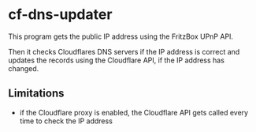 # cf-dns-updater

This program gets the public IP address using the FritzBox UPnP API.

Then it checks Cloudflares DNS servers if the IP address is correct and updates the records using the Cloudflare API, if the IP address has changed.

## Limitations
- if the Cloudflare proxy is enabled, the Cloudflare API gets called every time to check the IP address
